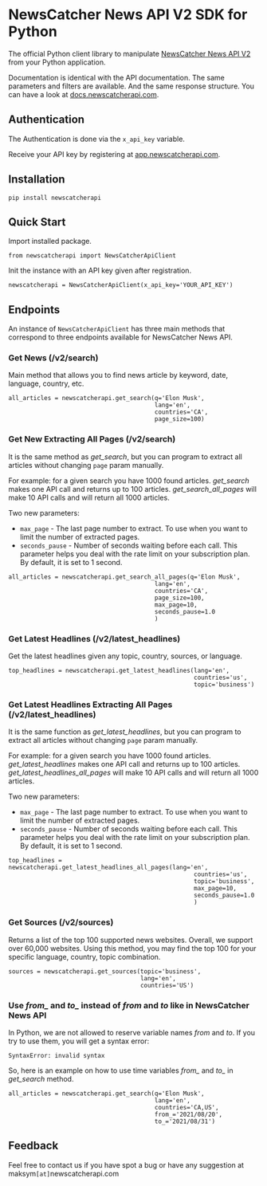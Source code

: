 # NewsCatcher News API V2 SDK for Python

The official Python client library to manipulate [NewsCatcher News API V2](https://newscatcherapi.com/news-api) from your Python application.

Documentation is identical with the API documentation. The same parameters and filters are available. 
And the same response structure. You can have a look at [docs.newscatcherapi.com](https://docs.newscatcherapi.com).

## Authentication

The Authentication is done via the `x_api_key` variable.

Receive your API key by registering at [app.newscatcherapi.com](https://app.newscatcherapi.com).

## Installation
```pip install newscatcherapi```

## Quick Start
Import installed package.

`````from newscatcherapi import NewsCatcherApiClient`````

Init the instance with an API key given after registration.

````newscatcherapi = NewsCatcherApiClient(x_api_key='YOUR_API_KEY') ````

## Endpoints
An instance of `NewsCatcherApiClient` has three main methods that correspond to three endpoints available for NewsCatcher News API.

### Get News (/v2/search)
Main method that allows you to find news article by keyword, date, language, country, etc.

```
all_articles = newscatcherapi.get_search(q='Elon Musk',
                                         lang='en',
                                         countries='CA',
                                         page_size=100)
```

### Get New Extracting All Pages (/v2/search)
It is the same method as *get_search*, but you can program to extract all articles without changing `page` param manually. 

For example: for a given search you have 1000 found articles.  *get_search* makes one API call and returns up to 100 articles. 
*get_search_all_pages* will make 10 API calls and will return all 1000 articles. 

Two new parameters:
- `max_page` - The last page number to extract. To use when you want to limit the number of extracted pages.
- `seconds_pause` - Number of seconds waiting before each call. This parameter helps you deal with the rate limit on your subscription plan. By default, it is set to 1 second. 

```
all_articles = newscatcherapi.get_search_all_pages(q='Elon Musk',
                                         lang='en',
                                         countries='CA',
                                         page_size=100,
                                         max_page=10,
                                         seconds_pause=1.0
                                         )
 ```

### Get Latest Headlines (/v2/latest_headlines)
Get the latest headlines given any topic, country, sources, or language.

```
top_headlines = newscatcherapi.get_latest_headlines(lang='en',
                                                    countries='us',
                                                    topic='business')
 ```

### Get Latest Headlines Extracting All Pages (/v2/latest_headlines)
It is the same function as *get_latest_headlines*, but you can program to extract all articles without changing `page` param manually. 

For example: for a given search you have 1000 found articles.  *get_latest_headlines* makes one API call and returns up to 100 articles. 
*get_latest_headlines_all_pages* will make 10 API calls and will return all 1000 articles. 

Two new parameters:
- `max_page` - The last page number to extract. To use when you want to limit the number of extracted pages.
- `seconds_pause` - Number of seconds waiting before each call. This parameter helps you deal with the rate limit on your subscription plan. By default, it is set to 1 second. 

```
top_headlines = newscatcherapi.get_latest_headlines_all_pages(lang='en',
                                                    countries='us', 
                                                    topic='business',
                                                    max_page=10,
                                                    seconds_pause=1.0
                                                    )
 ```

### Get Sources (/v2/sources)
Returns a list of the top 100 supported news websites. Overall, we support over 60,000 websites. Using this method, you may find the top 100 for your specific language, country, topic combination.

```
sources = newscatcherapi.get_sources(topic='business',
                                     lang='en',
                                     countries='US')
 ```


### Use *from_* and *to_* instead of *from* and *to* like in NewsCatcher News API
In Python, we are not allowed to reserve variable names *from* and *to*. If you try to use them, you will get a syntax error:

```SyntaxError: invalid syntax``` 

So, here is an example on how to use time variables *from_* and *to_* in *get_search* method.

```
all_articles = newscatcherapi.get_search(q='Elon Musk',
                                         lang='en',
                                         countries='CA,US',
                                         from_='2021/08/20',
                                         to_='2021/08/31')
```

## Feedback

Feel free to contact us if you have spot a bug or have any suggestion at maksym`[at]`newscatcherapi.com
